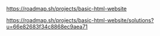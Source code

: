 https://roadmap.sh/projects/basic-html-website

https://roadmap.sh/projects/basic-html-website/solutions?u=66e82683f34c8868ec9aea71
